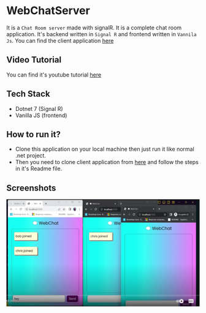 # WebChatServer

It is a `Chat Room server` made with signalR. It is a complete chat room application. It's backend written in `Signal R` and frontend written in `Vannila Js`. You can find the client application [here](https://github.com/rd003/WebChat-Client)

## Video Tutorial

You can find it's youtube tutorial [here](https://www.youtube.com/watch?v=XECRfpM3P4M)

## Tech Stack

- Dotnet 7 (Signal R)
- Vanilla JS (frontend)

## How to run it?
- Clone this application on your local machine then just run it like normal .net project.
- Then you need to clone client application from [here](https://github.com/rd003/WebChat-Client) and follow the steps in it's Readme file.

## Screenshots

![chatroom](https://github.com/rd003/WebChatServer/blob/master/chatroom.jpg)
